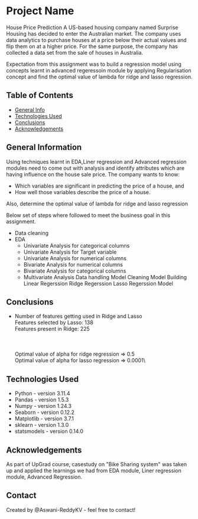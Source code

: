 # Project Name
House Price Prediction
A US-based housing company named Surprise Housing has decided to enter the Australian market. The company uses data analytics to purchase houses at a price below their actual values and flip them on at a higher price. For the same purpose, the company has collected a data set from the sale of houses in Australia.

Expectation from this assignment was to build a regression model using concepts learnt in advanced regeressoin module by applying Regularisation concept and find the optimal value of lambda for ridge and lasso regression.

## Table of Contents
* [General Info](#general-information)
* [Technologies Used](#technologies-used)
* [Conclusions](#conclusions)
* [Acknowledgements](#acknowledgements)

<!-- You can include any other section that is pertinent to your problem -->

## General Information
Using techniques learnt in EDA,Liner regression and Advanced regression modules need to come out with analysis and identify attributes which are having influence on the house sale price.
The company wants to know:
- Which variables are significant in predicting the price of a house, and
- How well those variables describe the price of a house.

Also, determine the optimal value of lambda for ridge and lasso regression

Below set of steps where followed to meet the business goal in this assignment.
- Data cleaning
- EDA
    - Univariate Analysis for categorical columns
    - Univariate Analysis for Target variable
    - Univariate Analysis for numerical columns
    - Bivariate Analysis for numerical columns
    - Bivariate Analysis for categorical columns
    - Multivariate Analysis
Data handling
Model Cleaning
Model Building
    Linear Regerssion
    Ridge Regerssion
    Lasso Regerssion Model


## Conclusions
- Number of features getting used in Ridge and Lasso\
    Features selected by Lasso: 138\
    Features present in Ridge: 225\
\
\
\
Optimal value of alpha for ridge regression	=>	0.5\
Optimal value of alpha for lasso regression	=>	0.0001\


## Technologies Used
- Python - version 3.11.4
- Pandas - version 1.5.3
- Numpy - version 1.24.3
- Seaborn - version 0.12.2
- Matplotlib - version 3.7.1
- sklearn - version 1.3.0
- statsmodels - version 0.14.0


## Acknowledgements
As part of UpGrad course, casestudy on "Bike Sharing system" was taken up and applied the learnings we had from EDA module, Liner regression module, Advanced Regression.


## Contact
Created by @Aswani-ReddyKV - feel free to contact!

